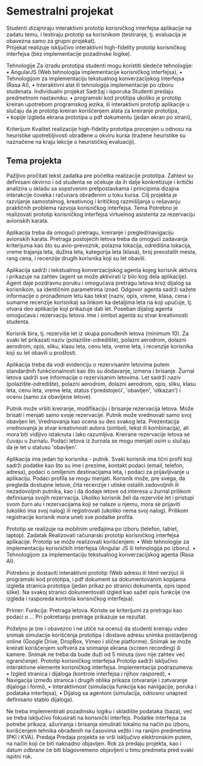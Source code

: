 # Semestralni projekat

Studenti dizajniraju interaktivni prototip korisničkog interfejsa aplikacije na zadatu temu, i testiraju prototip 
sa korisnikom (testiranje, tj. evaluacija je obavezna samo za grupni projekat).  
Projekat realizuje isključivo interaktivni high-fidelity prototip korisničkog interfejsa (bez implementacije 
pozadinske logike).


Tehnologije 
Za izradu prototipa studenti mogu koristiti sledeće tehnologije: 
• AngularJS (Web tehnologija implementacije korisničkog interfejsa), 
• Tehnologijom za implementaciju tekstualnog konverzacijskog interfejsa (Rasa AI), 
• Interaktivni alat ili tehnologija implementacije po izboru studenata. 
Individualni projekat 
Sadržaj i isporuka 
Studenti predaju predmetnom nastavniku: 
• programski kod protitipa ukoliko je prototip kreiran upotrebom programskog jezika, ili interaktivni 
prototip aplikacije u slučaju da je prototip kreiran korišćenjem alata za kreiranje prototipa,  
• kopije izgleda ekrana prototipa u pdf dokumentu (jedan ekran po strani), 
 
Kriterijum 
Kvalitet realizacije high-fidelity prototipa procenjen u odnosu na heuristike upotrebljivosti obrađene u okviru 
kursa (tražene heuristike su naznačene na kraju lekcije o heurističkoj evaluaciji).


## Tema projekta


Pažljivo pročitati tekst zadatka pre početka realizacije prototipa. Zahtevi su definisani okvirno 
i  od  studenta  se  očekuje  da  ih  dalje  konkretizuje  i  kritički  analizira  u  skladu  sa  sopstvenim 
pretpostavkama  i  principima  dizajna  interakcije čoveka  i  računara  obrađenim  u  toku  kursa.  Cilj 
projekta  je  razvijanje  samostalnog,  kreativnog  i  kritičkog  razmišljanja  u  rešavanju  praktičnih 
problema razvoja korisničkog interfejsa. 
Tema 
Potrebno je realizovati prototip korisničkog interfejsa virtuelnog asistenta za rezervaciju 
avionskih karata. 
 
Aplikacija treba da omogući pretragu, kreiranje i pregled/navigaciju avionskih karata. 
Pretraga  postojećih  letova  treba  da  omogući  zadavanja  kriterijuma  kao što  su   avio-prevoznik, 
polazna lokacija, odredišna lokacija, vreme trajanja leta, dužina leta, kategorija leta (klasa), broj 
preostalih mesta, rang cena, i recenzije drugih korisnika koji su let obavili. 
 
Aplikacija  sadrži  i  tekstualnog  konverzacijskog  agenta  kojeg  korisnik  aktivira  i  prikazuje  na 
zahtev  (agent  se  može  aktivirati  iz  bilo  kog  dela  aplikacije).  Agent  daje  pozdravnu  poruku  i 
omogućava  pretragu  letova  kroz  dijalog  sa  korisnikom,  sa  identičnim  parametrima  iznad. 
Odgovor  agenta  sadrži  sažete  informacije  o  pronađenom  letu  kao  tekst  (naziv,  opis,  vreme, 
klasa, cena i sumarne recenzije korisnika) sa linkom ka detaljima leta na koji upućuje, tj. otvara 
deo  aplikacije  koji  prikazuje  dati  let.  Poseban  dijalog  agenta  omogućava  i  rezervaciju  letova. 
Ime i simbol agenta su stvar kreativnosti studenta. 
  
Korisnik  bira,  tj.  rezerviše  let  iz  skupa  ponuđenih  letova  (minimum  10).  Za  svaki  let  prikazati 
naziv  (polazište-odredište),  polazni  aerodrom,  dolazni  aerodrom,  opis,  sliku,  klasu  leta,  cenu 
leta, vreme leta, i recenzije korisnika koji su let obavili u prošlosti. 
 
Aplikacija  treba  da  vodi  evidenciju  o  rezervisanim  letovima  putem  standardnih  funkcionalnosti 
kao što  su  dodavanje,  izmena  i  brisanje.   Žurnal  letova  sadrži  sve  informacije  o  rezervisanim 
letovima. Let sadrži naziv (polazište-odredište), polazni aerodrom, dolazni aerodrom, opis, sliku, 
klasu  leta,  cenu  leta,  vreme  leta,  status  ('predstojeći',  'obavljen',  'otkazan')  i  ocenu  (samo  za 
obavljene letove). 
 
Putnik  može  vršiti  kreiranje,  modifikaciju  i  brisanje  rezervacija  letova.  Može  brisati  i  menjati 
samo svoje rezervacije. 
Putnik  može  vrednovati  samo  svoj  obavljen  let.  Vrednovanja  kao  ocena  su  deo  svakog  leta. 
Prezentacija vrednovanja je stvar kreativnosti autora (simboli, tekst ili kombinacija), ali mora biti 
vidljivo istaknuta i lako razumljiva. 
Kreirane rezervacije letova se čuvaju u žurnalu. Podaci letova iz žurnala se mogu menjati osim 
u slučaju da je let u statusu 'obavljen'. 
 
Aplikacija ima jedan tip korisnika - putnik. Svaki korisnik ima lični profil koji sadrži podatke kao 
što su ime i prezime, kontakt podaci (email, telefon, adresa), podaci o omiljenim destinacijama 
leta, i podaci za prijavljivanje u aplikaciju. Podaci profila se mogu menjati. 
Korisnik može, pre svega, da pregleda dostupne letove, čita recenzije i utiske ostalih 
zadovoljnih  ili  nezadovoljnih  putnika,  kao  i  da  dodaje  letove  od  interesa  u žurnal   prilikom 
definisanja  svojih  rezervacija.  Ukoliko  korisnik želi  da  rezerviše  let  i  pristupi  svom žurn alu  i 
rezervacijama koji se nalaze u njemu, mora se prijaviti (ukoliko ima svoj nalog) ili registrovati 
(ukoliko nema svoj nalog). Prilikom registracije korisnik mora uneti sve podatke profila. 
  
Prototip se realizuje na mobilnim uređajima po izboru (telefon, tablet, laptop). 
Zadatak 
Realizovati  računarski  prototip  korisničkog  interfejsa  aplikacije.  Prototip  se  može  realizovati 
korišćenjem: 
• Web tehnologije za implementaciju korisničkih interfejsa (Angular JS ili tehnologija po 
izboru). 
• Tehnologijom za implementaciju tekstualnog konverzacijskog agenta (Rasa AI). 
  
Potrebno  je  dostaviti  interaktivni  prototip  (Web  adresu  ili  html  verziju)  ili  programski  kod 
prototipa, i pdf dokument sa dokumentovanim kopijama izgleda stranica prototipa (jedan prikaz 
po stranici dokumenta, opis ispod slike). 
Na svakoj stranici dokumentovati izgled kao sažet opis funkcije (ne izgleda i rasporeda kontrola 
korisničkog interfejsa). 
  
Primer: 
Funkcija:  Pretraga  letova.  Koriste  se  kriterijumi  za  pretragu  kao  podaci  o  ...  Pri  pokretanju 
pretrage prikazuje se rezultat. 
  
Poželjno  je  (ne  i  obavezno  i  ne  utiče  na  ocenu)  da  studenti  kreiraju  video  snimak  simulacije 
korišćenja  prototipa  i  dostave  adresu  snimka  postavljenog  online  (Google  Drive,  DropBox, 
Vimeo  i  slične  platforme).  Snimak  se  može  kreirati  korišćenjem  softvera  za  snimanje  ekrana 
(screen  recording)  ili  kamere.  Snimak  ne  treba  da  bude  duži  od  5  minuta  (ovo  nije  zahtev  već 
ograničenje). 
Prototip korisničkog interfejsa 
Prototip sadrži isključivo interaktivne elemente korisničkog interfejsa. Implementacija 
podrazumeva: 
• Izgled stranica i dijaloga (kontrole interfejsa i njihov raspored), 
• Navigacija između stranica i drugih oblika prikaza (otvaranje i zatvaranje dijaloga i formi), 
• Interaktivnost (simulacija funkcija kao navigacije, poruka i podataka interfejsa), 
• Dijalog sa agentom (simulacija, odnosno unapred definisano stablo dijaloga). 
  
Ne  treba  implementirati  pozadinsku  logiku  i  skladište  podataka  (baza),  već  se  treba  isključivo 
fokusirati  na  korisnički  interfejs.  Podatke  interfejsa  za  potrebe  prikaza,  ažuriranja  i  brisanja 
simulirati  lokalno  na  način  po  izboru,  korišćenjem  tehnika  obrađenih  na časovima  vežbi  i  na 
ranijim predmetima (PKI i KVA). 
Predaja 
Predaja projekta se vrši isključivo elektronskim putem, na način koji će biti naknadno objavljen. 
Rok za predaju projekta, kao i datum odbrane će biti blagovremeno objavljeni u timu predmeta 
pred svaki ispitni rok. 
 